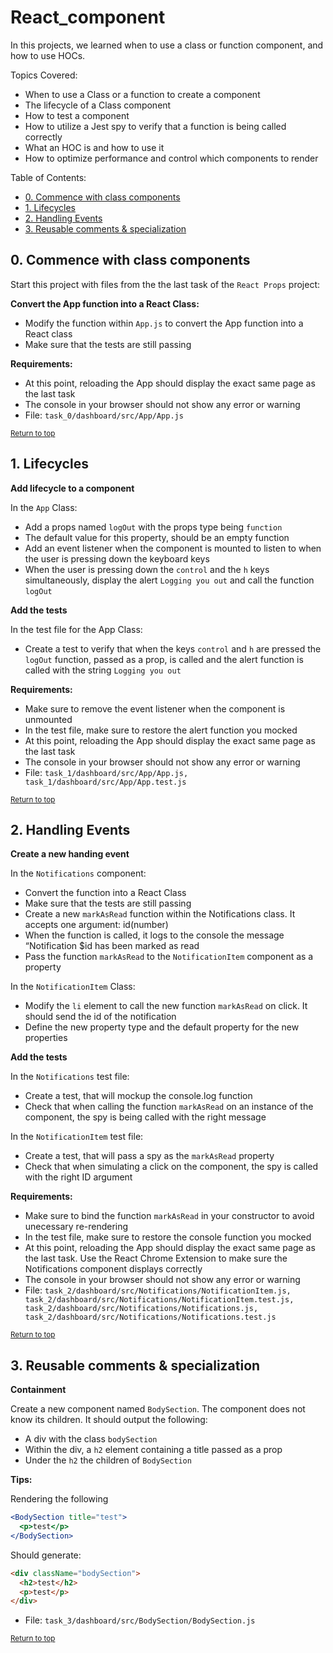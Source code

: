 # React_component
In this projects, we learned when to use a class or function component, and how to use HOCs.

Topics Covered:
- When to use a Class or a function to create a component
- The lifecycle of a Class component
- How to test a component
- How to utilize a Jest spy to verify that a function is being called correctly
- What an HOC is and how to use it
- How to optimize performance and control which components to render

Table of Contents:
- [0. Commence with class components](#0-commence-with-class-components)
- [1. Lifecycles](#1-lifecycles)
- [2. Handling Events](#2-handling-events)
- [3. Reusable comments \& specialization](#3-reusable-comments--specialization)

## 0. Commence with class components
Start this project with files from the the last task of the `React Props` project:

**Convert the App function into a React Class:**
- Modify the function within `App.js` to convert the App function into a React class
- Make sure that the tests are still passing

**Requirements:**
- At this point, reloading the App should display the exact same page as the last task
- The console in your browser should not show any error or warning
- File: `task_0/dashboard/src/App/App.js`

<sub>[Return to top](#react_component)</sub>

## 1. Lifecycles
**Add lifecycle to a component**

In the `App` Class:
- Add a props named `logOut` with the props type being `function`
- The default value for this property, should be an empty function
- Add an event listener when the component is mounted to listen to when the user is pressing down the keyboard keys
- When the user is pressing down the `control` and the `h` keys simultaneously, display the alert `Logging you out` and call the function `logOut`

**Add the tests**

In the test file for the App Class:
- Create a test to verify that when the keys `control` and `h` are pressed the `logOut` function, passed as a prop, is called and the alert function is called with the string `Logging you out`

**Requirements:**
- Make sure to remove the event listener when the component is unmounted
- In the test file, make sure to restore the alert function you mocked
- At this point, reloading the App should display the exact same page as the last task
- The console in your browser should not show any error or warning
- File: `task_1/dashboard/src/App/App.js, task_1/dashboard/src/App/App.test.js`

<sub>[Return to top](#react_component)</sub>

## 2. Handling Events
**Create a new handing event**

In the `Notifications` component:
- Convert the function into a React Class
- Make sure that the tests are still passing
- Create a new `markAsRead` function within the Notifications class. It accepts one argument: id(number)
- When the function is called, it logs to the console the message “Notification $id has been marked as read
- Pass the function `markAsRead` to the `NotificationItem` component as a property

In the `NotificationItem` Class:
- Modify the `li` element to call the new function `markAsRead` on click. It should send the id of the notification
- Define the new property type and the default property for the new properties

**Add the tests**

In the `Notifications` test file:
- Create a test, that will mockup the console.log function
- Check that when calling the function `markAsRead` on an instance of the component, the spy is being called with the right message

In the `NotificationItem` test file:
- Create a test, that will pass a spy as the `markAsRead` property
- Check that when simulating a click on the component, the spy is called with the right ID argument

**Requirements:**
- Make sure to bind the function `markAsRead` in your constructor to avoid unecessary re-rendering
- In the test file, make sure to restore the console function you mocked
- At this point, reloading the App should display the exact same page as the last task. Use the React Chrome Extension to make sure the Notifications component displays correctly
- The console in your browser should not show any error or warning
- File: `task_2/dashboard/src/Notifications/NotificationItem.js, task_2/dashboard/src/Notifications/NotificationItem.test.js, task_2/dashboard/src/Notifications/Notifications.js, task_2/dashboard/src/Notifications/Notifications.test.js`

<sub>[Return to top](#react_component)</sub>

## 3. Reusable comments & specialization

**Containment**

Create a new component named `BodySection`. The component does not know its children. It should output the following:
- A div with the class `bodySection`
- Within the div, a `h2` element containing a title passed as a prop
- Under the `h2` the children of `BodySection`

**Tips:**

Rendering the following
```jsx
<BodySection title="test">
  <p>test</p>
</BodySection>
```

Should generate:
```html
<div className="bodySection">
  <h2>test</h2>
  <p>test</p>
</div>
```
- File: `task_3/dashboard/src/BodySection/BodySection.js`

<sub>[Return to top](#react_component)</sub>
